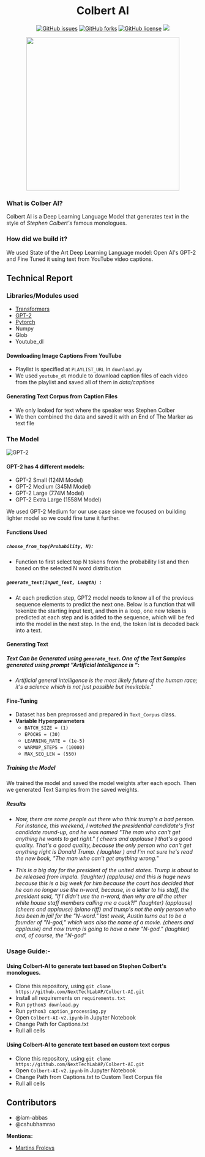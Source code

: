 <h1 align="center">Colbert AI</h1>
<p align="center">
  <a href="https://github.com/NextTechLabAP/Colbert-AI/issues"><img alt="GitHub issues" src="https://img.shields.io/github/issues/NextTechLabAP/Colbert-AI?style=flat-square"></a>
  <a href="https://github.com/NextTechLabAP/Colbert-AI/network"><img alt="GitHub forks" src="https://img.shields.io/github/forks/NextTechLabAP/Colbert-AI?style=flat-square"></a>
  <a href="https://github.com/NextTechLabAP/Colbert-AI/blob/master/LICENSE"><img alt="GitHub license" src="https://img.shields.io/github/license/NextTechLabAP/Colbert-AI?style=flat-square"></a>
  <img src="https://img.shields.io/badge/version-2.0-yellow?style=flat-square">
</p>
<p align="center">
  <img src="https://i.imgur.com/Qd5CRvv.png" height="400">
</p>
 
### What is Colber AI?
Colbert AI is a Deep Learning Language Model that generates text in the style of *Stephen Colbert's* famous monologues. 

### How did we build it?
We used State of the Art Deep Learning Language model: Open AI's GPT-2 and Fine Tuned it using text from YouTube video captions. 

## Technical Report

### Libraries/Modules used
- [Transformers](https://github.com/huggingface/transformers)
- [GPT-2](https://github.com/openai/gpt-2)
- [Pytorch](https://github.com/pytorch/pytorch)
- Numpy
- Glob
- Youtube_dl

#### Downloading Image Captions From YouTube
- Playlist is specified at `PLAYLIST_URL` in `download.py`
- We used `youtube_dl` module to download caption files of each video from the playlist and saved all of them in *data/captions*

#### Generating Text Corpus from Caption Files
- We only looked for text where the speaker was Stephen Colber
- We then combined the data and saved it with an End of The Marker as text file

### The Model
![GPT-2](https://camo.githubusercontent.com/fcbb88b1da94de3e5d4d773ad8ab395ae45f300a/68747470733a2f2f692e696d6775722e636f6d2f797249785056582e706e67)
#### GPT-2 has 4 different models:
- GPT-2 Small (124M Model)
- GPT-2 Medium (345M Model)
- GPT-2 Large (774M Model)
- GPT-2 Extra Large (1558M Model)

We used GPT-2 Medium for our use case since we focused on building lighter model so we could fine tune it further. 

#### Functions Used

##### `choose_from_top(Probability, N)`:
- Function to first select top N tokens from the probability list and then based on the selected N word distribution
##### `generate_text(Input_Text, Length) `:
- At each prediction step, GPT2 model needs to know all of the previous sequence elements to predict the next one. Below is a function that will tokenize the starting input text, and then in a loop, one new token is predicted at each step and is added to the sequence, which will be fed into the model in the next step. In the end, the token list is decoded back into a text.

#### Generating Text
##### Text Can be Generated using `generate_text`. One of the Text Samples generated using prompt "Artificial Intelligence is ":
- *Artificial general intelligence is the most likely future of the human race; it's a science which is not just possible but inevitable."*

#### Fine-Tuning
- Dataset has ben preprossed and prepared in `Text_Corpus` class.
- **Variable Hyperparameters**
  - `BATCH_SIZE = (1)`
  - `EPOCHS = (30)`
  - `LEARNING_RATE = (1e-5)`
  - `WARMUP_STEPS = (10000)`
  - `MAX_SEQ_LEN = (550)`
##### Training the Model
We trained the model and saved the model weights after each epoch. Then we generated Text Samples from the saved weights.

##### Results
- *Now, there are some people out there who think trump's a bad person. For instance, this weekend, I watched the presidential candidate's first candidate round-up, and he was named "The man who can't get anything he wants to get right." ( cheers and applause ) that's a good quality. That's a good quality, because the only person who can't get anything right is Donald Trump. ( laughter ) and I'm not sure he's read the new book, "The man who can't get anything wrong."*

- *This is a big day for the president of the united states. Trump is about to be released from impala. (laughter) (applause) and this is huge news because this is a big week for him because the court has decided that he can no longer use the n-word, because, in a letter to his staff, the president said, "If I didn't use the n-word, then why are all the other white house staff members calling me a cuck?!" (laughter) (applause) (cheers and applause) (piano riff) and trump's not the only person who has been in jail for the "N-word." last week, Austin turns out to be a founder of "N-god," which was also the name of a movie. (cheers and applause) and now trump is going to have a new "N-god." (laughter) and, of course, the "N-god"*

### Usage Guide:-
#### Using Colbert-AI to generate text based on Stephen Colbert's monologues.
- Clone this repository, using `git clone https://github.com/NextTechLabAP/Colbert-AI.git`
- Install all requirements on `requirements.txt`
- Run `python3 download.py`
- Run `python3 caption_processing.py`
- Open `Colbert-AI-v2.ipynb` in Jupyter Notebook
- Change Path for Captions.txt
- Rull all cells
#### Using Colbert-AI to generate text based on custom text corpus
-  Clone this repository, using `git clone https://github.com/NextTechLabAP/Colbert-AI.git`
- Open `Colbert-AI-v2.ipynb` in Jupyter Notebook
- Change Path from Captions.txt to Custom Text Corpus file
- Rull all cells

## Contributors
- @iam-abbas
- @cshubhamrao

**Mentions:** 
- [Martins Frolovs](https://towardsdatascience.com/teaching-gpt-2-a-sense-of-humor-fine-tuning-large-transformer-models-on-a-single-gpu-in-pytorch-59e8cec40912)
